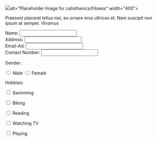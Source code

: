 <!DOCTYPE html>
<html lang="en">
<head>
  <meta charset="UTF-8">
  <title>Form 101</title>
</head>
<body>
  <div class="container">
  <div class="header">

<div class="image-container">
<img src="file:///E:/Downloads/athlete-doing-push-ups.jpg" 

alt="Placeholder Image for calisthenics/Fitness" width="400">

  </div>
  <div class="text-content">
  <p>
  <p>Praesent placerat tellus nisi, eu ornare eros ultrices et. Nam suscipit non ipsum at semper. <span>Vivamus</span></p>
  </div>
<form class="registration-form">
  <div class="form-group">
  <label for="name">Name:</label>
  <input type="text" id="name" name="name">
  </div>
  <div class="form-group">
<label for="address">Address:</label>
<input type="text" id="address" name="address">
  </div>
  <div class="form-group">
    <label for="email">Email-Ad:</label>
    <input type="email" id="email" name="email">
  </div>
  <div class="form-group">
  <label for="contact-number">Contact Number:</label>
  <input type="tel" id="contact-number" name="contact-number">
  </div>
  <div class="radio-group">
  <p>Gender:</p>
  <label><input type="radio" name="gender" value="male"> Male</label>
  <label><input type="radio" name="gender" value="female"> Female</label>
  </div>
  <div class="checkbox-group">
  <p>Hobbies:</p>
    <p><label><input type="checkbox" name="hobbies" value="swimming"> Swimming</label></p>
    <p><label><input type="checkbox" name="hobbies" value="biking"> Biking</label></p>
    <p><label><input type="checkbox" name="hobbies" value="reading"> Reading</label></p>
    <p><label><input type="checkbox" name="hobbies" value="watching-tv"> Watching TV</label></p>
    <p><label><input type="checkbox" name="hobbies" value="playing"> Playing</label></p>
  </div>
  </form>
  </div>
</body>
</html>
